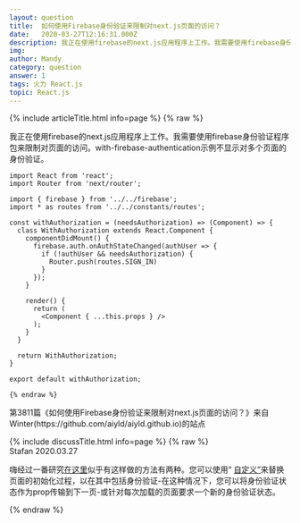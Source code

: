 ```yaml
---
layout: question
title:  如何使用Firebase身份验证来限制对next.js页面的访问？
date:   2020-03-27T12:16:31.000Z
description: 我正在使用firebase的next.js应用程序上工作。我需要使用firebase身份验证程序包来限制对页面的访问。with-firebase-auth...
img: 
author: Mandy
category: question
answer: 1
tags: 火力 React.js
topic: React.js
---
```

<div class="article-root">
  <div class="article">
    {% include articleTitle.html info=page %}
    {% raw %}
    <div class="article-content"><p><font style="vertical-align: inherit;"><font style="vertical-align: inherit;">我正在使用firebase的next.js应用程序上工作。</font><font style="vertical-align: inherit;">我需要使用firebase身份验证程序包来限制对页面的访问。</font><font style="vertical-align: inherit;">with-firebase-authentication示例不显示对多个页面的身份验证。</font></font></p>

<pre><code>import React from 'react';<font></font>
import Router from 'next/router';<font></font>
<font></font>
import { firebase } from '../../firebase';<font></font>
import * as routes from '../../constants/routes';<font></font>
<font></font>
const withAuthorization = (needsAuthorization) =&gt; (Component) =&gt; {<font></font>
  class WithAuthorization extends React.Component {<font></font>
    componentDidMount() {<font></font>
      firebase.auth.onAuthStateChanged(authUser =&gt; {<font></font>
        if (!authUser &amp;&amp; needsAuthorization) {<font></font>
          Router.push(routes.SIGN_IN)<font></font>
        }<font></font>
      });<font></font>
    }<font></font>
<font></font>
    render() {<font></font>
      return (<font></font>
        &lt;Component { ...this.props } /&gt;<font></font>
      );<font></font>
    }<font></font>
  }<font></font>
<font></font>
  return WithAuthorization;<font></font>
}<font></font>
<font></font>
export default withAuthorization;<font></font>
</code></pre></div>
    {% endraw %}
  </div>
  <p class="winter_mark">第3811篇《如何使用Firebase身份验证来限制对next.js页面的访问？》来自Winter(https://github.com/aiyld/aiyld.github.io)的站点</p>
  <div class="discuss-wrapper">
    {% include discussTitle.html info=page %}
    {% raw %}
    <div class="discuss-item">
        <div class="discuss-parent">
          <div class="discuss-meta">
            <span class="discuss-user">Stafan</span>
            <span class="discuss-time">2020.03.27</span>
          </div>
          <div class="discuss-comment"><p><font style="vertical-align: inherit;"><font style="vertical-align: inherit;">嗨经过一番研究</font></font><a href="https://github.com/iaincollins/nextjs-starter/issues/12" rel="nofollow noreferrer"><font style="vertical-align: inherit;"><font style="vertical-align: inherit;">在这里</font></font></a><font style="vertical-align: inherit;"><font style="vertical-align: inherit;">似乎有这样做的方法有两种。</font><font style="vertical-align: inherit;">您可以使用“ </font></font><a href="https://github.com/zeit/next.js#custom-app" rel="nofollow noreferrer"><font style="vertical-align: inherit;"><font style="vertical-align: inherit;">自定义”</font></font></a><font style="vertical-align: inherit;"><font style="vertical-align: inherit;">来</font><font style="vertical-align: inherit;">替换页面的初始化过程，</font><font style="vertical-align: inherit;">以在其中包括身份验证-在这种情况下，您可以将身份验证状态作为prop传输到下一页-或针对每次加载的页面要求一个新的身份验证状态。</font></font></p></div>
        </div></div>
    {% endraw %}
  </div>
<div>
